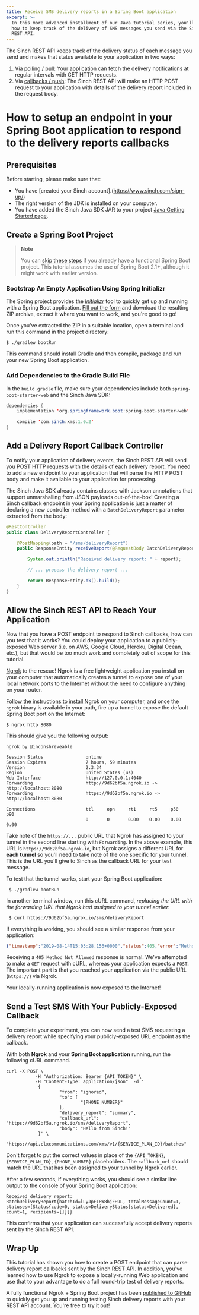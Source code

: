 ```yaml
---
title: Receive SMS delivery reports in a Spring Boot application
excerpt: >-
  In this more advanced installment of our Java tutorial series, you'll learn
  how to keep track of the delivery of SMS messages you send via the Sinch
  REST API.
---
```

The Sinch REST API keeps track of the delivery status of each message you send and makes that status available to your application in two ways:

 1) Via [polling / pull](doc:sms-guide#retrieve-a-delivery-report): Your application can fetch the delivery notifications at regular intervals with GET HTTP requests.
 2) Via [callbacks / push](doc:sms-guide#delivery-report-callback): The Sinch REST API will make an HTTP POST request to your application with details of the delivery report included in the request body.
 
# How to setup an endpoint in your Spring Boot application to respond to the delivery reports callbacks

## Prerequisites

Before starting, please make sure that:

 - You have [created your Sinch account].(https://www.sinch.com/sign-up/)
 - The right version of the JDK is installed on your computer.
 - You have added the Sinch Java SDK JAR to your project [Java Getting Started page](doc:sms-java-library).



## Create a Spring Boot Project

> **Note**
> 
> You can [skip these steps](#add-a-delivery-report-callback-controller) if you already have a functional Spring Boot project. This tutorial assumes the use of Spring Boot 2.1+, although it might work with earlier version.

### Bootstrap An Empty Application Using Spring Initializr

The Spring project provides the [_Initializr_](https://start.spring.io/) tool to quickly get up and running with a Spring Boot application. [Fill out the form](https://start.spring.io/) and download the resulting ZIP archive, extract it where you want to work, and you're good to go!

Once you've extracted the ZIP in a suitable location, open a terminal and run this command in the project directory:

    $ ./gradlew bootRun
    
This command should install Gradle and then compile, package and run your new Spring Boot application.

### Add Dependencies to the Gradle Build File

In the `build.gradle` file, make sure your dependencies include both `spring-boot-starter-web` and the Sinch Java SDK:

```java
dependencies {
    implementation 'org.springframework.boot:spring-boot-starter-web'

    compile 'com.sinch:xms:1.0.2'
}
```

## Add a Delivery Report Callback Controller

To notify your application of delivery events, the Sinch REST API will send you POST HTTP requests with the details of each delivery report. You need to add a new endpoint to your application that will parse the HTTP POST body and make it available to your application for processing. 

The Sinch Java SDK already contains classes with Jackson annotations that support unmarshalling from JSON payloads out-of-the-box! Creating a Sinch callback endpoint in your Spring application is just a matter of declaring a new controller method with a `BatchDeliveryReport` parameter extracted from the body: 

```java
@RestController
public class DeliveryReportController {

    @PostMapping(path = "/sms/deliveryReport")
    public ResponseEntity receiveReport(@RequestBody BatchDeliveryReport report) {

        System.out.println("Received delivery report: " + report);

        // ... process the delivery report ...

        return ResponseEntity.ok().build();
    }
}
```

## Allow the Sinch REST API to Reach Your Application

Now that you have a POST endpoint to respond to Sinch callbacks, how can you test that it works? You could deploy your application to a publicly-exposed Web server (i.e. on AWS, Google Cloud, Heroku, Digital Ocean, etc.), but that would be too much work and completely out of scope for this tutorial. 

[Ngrok](https://ngrok.com/) to the rescue! Ngrok is a free lightweight application you install on your computer that automatically creates a tunnel to expose one of your local network ports to the Internet without the need to configure anything on your router. 

[Follow the instructions to install Ngrok](https://ngrok.com/download) on your computer, and once the `ngrok` binary is available in your path, fire up a tunnel to expose the default Spring Boot port on the Internet:

    $ ngrok http 8080
    
This should give you the following output:
    
```
ngrok by @inconshreveable                                                                                      
                                                                                                                                       
Session Status                online                                                                                               
Session Expires               7 hours, 59 minutes                                                                                  
Version                       2.3.34                                                                                               
Region                        United States (us)                                                                                   
Web Interface                 http://127.0.0.1:4040                                                                                
Forwarding                    http://9d62bf5a.ngrok.io -> http://localhost:8080                                                    
Forwarding                    https://9d62bf5a.ngrok.io -> http://localhost:8080                                                   
                                                                                                                                   
Connections                   ttl     opn     rt1     rt5     p50     p90                                                          
                              0       0       0.00    0.00    0.00    0.00
```       

Take note of the `https://...` public URL that Ngrok has assigned to your tunnel in the second line starting with `Forwarding`. In the above example, this URL is `https://9d62bf5a.ngrok.io`, but Ngrok assigns a different URL for **each tunnel** so you'll need to take note of the one specific for your tunnel. This is the URL you'll give to Sinch as the callback URL for your test message.

To test that the tunnel works, start your Spring Boot application:

     $ ./gradlew bootRun
     
In another terminal window, run this cURL command, _replacing the URL with the forwarding URL that Ngrok had assigned to your tunnel earlier_:

     $ curl https://9d62bf5a.ngrok.io/sms/deliveryReport

If everything is working, you should see a similar response from your application:

```json
{"timestamp":"2019-08-14T15:03:28.156+0000","status":405,"error":"Method Not Allowed","message":"Request method 'GET' not supported","path":"/sms/deliveryReport"}
```

Receiving a `405 Method Not Allowed` response is normal. We've attempted to make a `GET` request with cURL, whereas your application expects a `POST`. The important part is that you reached your application via the public URL (`https://`) via Ngrok. 

Your locally-running application is now exposed to the Internet! 

## Send a Test SMS With Your Publicly-Exposed Callback

To complete your experiment, you can now send a test SMS requesting a delivery report while specifying your publicly-exposed URL endpoint as the callback. 

With both **Ngrok** and your **Spring Boot application** running, run the following cURL command.

```shell
curl -X POST \
           -H "Authorization: Bearer {API_TOKEN}" \
           -H "Content-Type: application/json"  -d '
            {
                    "from": "ignored",
                    "to": [
                            "{PHONE_NUMBER}"
                    ],
                    "delivery_report": "summary",
                    "callback_url": "https://9d62bf5a.ngrok.io/sms/deliveryReport",
                    "body": "Hello from Sinch!"
            }' \
    "https://api.clxcommunications.com/xms/v1/{SERVICE_PLAN_ID}/batches"
```

Don't forget to put the correct values in place of the `{API_TOKEN}`, `{SERVICE_PLAN_ID}`, `{PHONE_NUMBER}` placeholders. The `callback_url` should match the URL that has been assigned to your tunnel by Ngrok earlier. 

After a few seconds, if everything works, you should see a similar line output to the console of your Spring Boot application:

```
Received delivery report: BatchDeliveryReport{batchId=lLyJpEI8W8hjFH9L, totalMessageCount=1, statuses=[Status{code=0, status=DeliveryStatus{status=Delivered}, count=1, recipients=[]}]}
```

This confirms that your application can successfully accept delivery reports sent by the Sinch REST API. 

## Wrap Up

This tutorial has shown you how to create a POST endpoint that can parse delivery report callbacks sent by the Sinch REST API. In addition, you've learned how to use Ngrok to expose a locally-running Web application and use that to your advantage to do a full round-trip test of delivery reports.

A fully functional Ngrok + Spring Boot project has been [published to GitHub](https://github.com/sinch/tutorial-java-sms-delivery-reports) to quickly get you up and running testing Sinch delivery reports with your REST API account. You're free to try it out!

